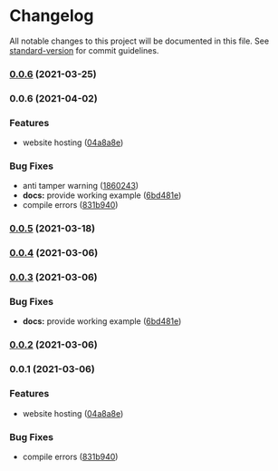 # Changelog

All notable changes to this project will be documented in this file. See [standard-version](https://github.com/conventional-changelog/standard-version) for commit guidelines.

### [0.0.6](https://github.com/hollanddd/cdk-construct-website/compare/v0.0.5...v0.0.6) (2021-03-25)
### 0.0.6 (2021-04-02)


### Features

* website hosting ([04a8a8e](https://github.com/hollanddd/cdk-construct-website/commit/04a8a8e29a1a190466ec1157a6b6e8c703cf08f7))

### Bug Fixes

* anti tamper warning ([1860243](https://github.com/hollanddd/cdk-construct-website/commit/186024335db2fe1d8bf5cfe7c9b0a74cafb1494b))
* **docs:** provide working example ([6bd481e](https://github.com/hollanddd/cdk-construct-website/commit/6bd481eb5bbf07e95896b43d6d81a53cdaadfc90))
* compile errors ([831b940](https://github.com/hollanddd/cdk-construct-website/commit/831b94005bfa2f6d0bdb8bd6ae09b2606723c437))

### [0.0.5](https://github.com/hollanddd/cdk-construct-website/compare/v0.0.4...v0.0.5) (2021-03-18)

### [0.0.4](https://github.com/hollanddd/cdk-construct-website/compare/v0.0.3...v0.0.4) (2021-03-06)

### [0.0.3](https://github.com/hollanddd/cdk-construct-website/compare/v0.0.2...v0.0.3) (2021-03-06)


### Bug Fixes

* **docs:** provide working example ([6bd481e](https://github.com/hollanddd/cdk-construct-website/commit/6bd481eb5bbf07e95896b43d6d81a53cdaadfc90))

### [0.0.2](https://github.com/hollanddd/cdk-construct-website/compare/v0.0.1...v0.0.2) (2021-03-06)

### 0.0.1 (2021-03-06)


### Features

* website hosting ([04a8a8e](https://github.com/hollanddd/cdk-construct-website/commit/04a8a8e29a1a190466ec1157a6b6e8c703cf08f7))


### Bug Fixes

* compile errors ([831b940](https://github.com/hollanddd/cdk-construct-website/commit/831b94005bfa2f6d0bdb8bd6ae09b2606723c437))

